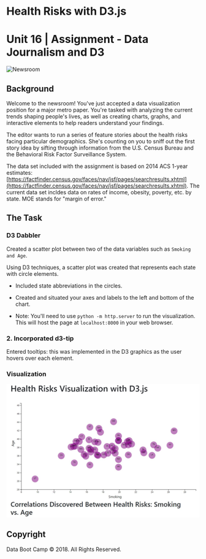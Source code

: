 # Health Risks with D3.js

# Unit 16 | Assignment - Data Journalism and D3

![Newsroom](https://media.giphy.com/media/v2xIous7mnEYg/giphy.gif)

## Background

Welcome to the newsroom! You've just accepted a data visualization position for a major metro paper. You're tasked with analyzing the current trends shaping people's lives, as well as creating charts, graphs, and interactive elements to help readers understand your findings.

The editor wants to run a series of feature stories about the health risks facing particular demographics. She's counting on you to sniff out the first story idea by sifting through information from the U.S. Census Bureau and the Behavioral Risk Factor Surveillance System.

The data set included with the assignment is based on 2014 ACS 1-year estimates: [https://factfinder.census.gov/faces/nav/jsf/pages/searchresults.xhtml](https://factfinder.census.gov/faces/nav/jsf/pages/searchresults.xhtml). The current data set incldes data on rates of income, obesity, poverty, etc. by state. MOE stands for "margin of error."

## The Task

### D3 Dabbler

Created a scatter plot between two of the data variables such as `Smoking and Age`.

Using D3 techniques, a scatter plot was created that represents each state with circle elements. 

* Included state abbreviations in the circles.

* Created and situated your axes and labels to the left and bottom of the chart.

* Note: You'll need to use `python -m http.server` to run the visualization. This will host the page at `localhost:8000` in your web browser.


### 2. Incorporated d3-tip

Entered tooltips: this was implemented in the D3 graphics as the user hovers over each element.


### Visualization

![Healthplot](StarterCode/assets/images/Healthplot.jpg)

## Copyright

Data Boot Camp © 2018. All Rights Reserved.
